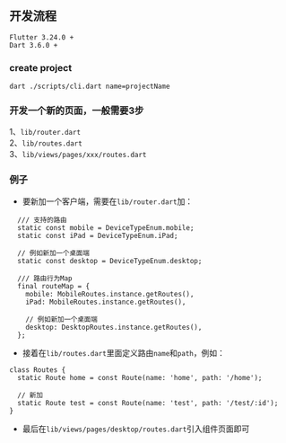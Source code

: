 <!--
 * @Author: Marlon.M
 * @Email: maiguangyang@163.com
 * @Date: 2024-08-12 17:17:43
-->
## 开发流程
```
Flutter 3.24.0 +
Dart 3.6.0 +
```
### create project
  `dart ./scripts/cli.dart name=projectName`

### 开发一个新的页面，一般需要3步
  1、`lib/router.dart`\
  2、`lib/routes.dart`\
  3、`lib/views/pages/xxx/routes.dart`

### 例子

  - 要新加一个客户端，需要在`lib/router.dart`加：
  ```
    /// 支持的路由
    static const mobile = DeviceTypeEnum.mobile;
    static const iPad = DeviceTypeEnum.iPad;

    // 例如新加一个桌面端
    static const desktop = DeviceTypeEnum.desktop;

    /// 路由行为Map
    final routeMap = {
      mobile: MobileRoutes.instance.getRoutes(),
      iPad: MobileRoutes.instance.getRoutes(),

      // 例如新加一个桌面端
      desktop: DesktopRoutes.instance.getRoutes(),
    };
  ```
  - 接着在`lib/routes.dart`里面定义路由`name`和`path`，例如：
  ```
  class Routes {
    static Route home = const Route(name: 'home', path: '/home');

    // 新加
    static Route test = const Route(name: 'test', path: '/test/:id');
  }

  ```
  - 最后在`lib/views/pages/desktop/routes.dart`引入组件页面即可